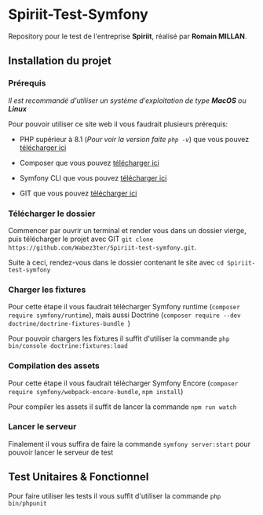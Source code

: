 
# Spiriit-Test-Symfony
Repository pour le test de l'entreprise **Spiriit**, réalisé par **Romain MILLAN**.

## Installation du projet

### Prérequis
*Il est recommandé d'utiliser un système d'exploitation de type **MacOS** ou **Linux***

Pour pouvoir utiliser ce site web il vous faudrait plusieurs prérequis:
- PHP supérieur à 8.1 (*Pour voir la version faite `php -v`*) que vous pouvez [télécharger ici](https://www.php.net/downloads)

- Composer que vous pouvez [télécharger ici](https://getcomposer.org/)

- Symfony CLI que vous pouvez [télécharger ici](https://symfony.com/download)
- GIT que vous pouvez [télécharger ici](https://git-scm.com/downloads)


### Télécharger le dossier
Commencer par ouvrir un terminal et render vous dans un dossier vierge, puis télécharger le projet avec GIT `git clone https://github.com/Wabez3ter/Spiriit-test-symfony.git`.

Suite à ceci, rendez-vous dans le dossier contenant le site avec `cd Spiriit-test-symfony`


### Charger les fixtures
Pour cette étape il vous faudrait télécharger Symfony runtime (`composer require symfony/runtime`), mais aussi Doctrine (`composer require --dev doctrine/doctrine-fixtures-bundle
`) 

Pour pouvoir chargers les fixtures il suffit d'utiliser la commande `php bin/console doctrine:fixtures:load`


### Compilation des assets
Pour cette étape il vous faudrait télécharger Symfony Encore (`composer require symfony/webpack-encore-bundle`, `npm install`)

Pour compiler les assets il suffit de lancer la commande `npm run watch`


### Lancer le serveur
Finalement il vous suffira de faire la commande `symfony server:start` pour pouvoir lancer le serveur de test


## Test Unitaires & Fonctionnel
Pour faire utiliser les tests il vous suffit d'utiliser la commande `php bin/phpunit`